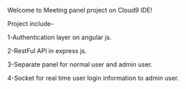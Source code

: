 Welcome to Meeting panel project on Cloud9 IDE!

Project include-

1-Authentication layer on angular js.

2-RestFul API in express js.

3-Separate panel for normal user and admin user.

4-Socket for real time user login information to admin user.
